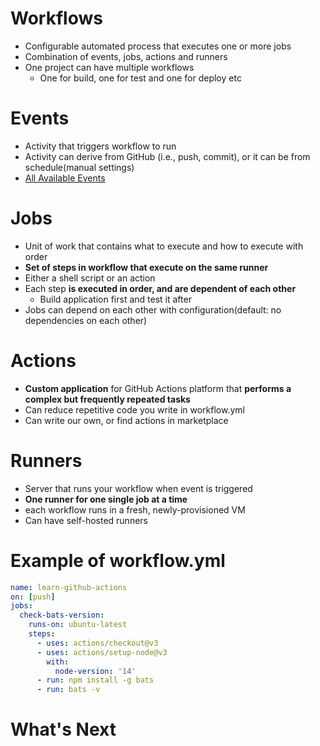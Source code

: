 # Workflows
- Configurable automated process that executes one or more jobs
- Combination of events, jobs, actions and runners
- One project can have multiple workflows
    - One for build, one for test and one for deploy etc

# Events
- Activity that triggers workflow to run
- Activity can derive from GitHub (i.e., push, commit), or it can be from schedule(manual settings)
- <a href="https://docs.github.com/en/actions/using-workflows/events-that-trigger-workflows#available-events" target="\_blank">All Available Events</a>

# Jobs
- Unit of work that contains what to execute and how to execute with order
- **Set of steps in workflow that execute on the same runner**
- Either a shell script or an action
- Each step **is executed in order, and are dependent of each other**
    - Build application first and test it after
- Jobs can depend on each other with configuration(default: no dependencies on each other)


# Actions
- **Custom application** for GitHub Actions platform that **performs a complex 
  but frequently repeated tasks**
- Can reduce repetitive code you write in workflow.yml
- Can write our own, or find actions in marketplace

# Runners
- Server that runs your workflow when event is triggered
- **One runner for one single job at a time**
- each workflow runs in a fresh, newly-provisioned VM
- Can have self-hosted runners

# Example of workflow.yml
```yaml
name: learn-github-actions
on: [push]
jobs:
  check-bats-version:
    runs-on: ubuntu-latest
    steps:
      - uses: actions/checkout@v3
      - uses: actions/setup-node@v3
        with:
          node-version: '14'
      - run: npm install -g bats
      - run: bats -v
```

# What's Next
